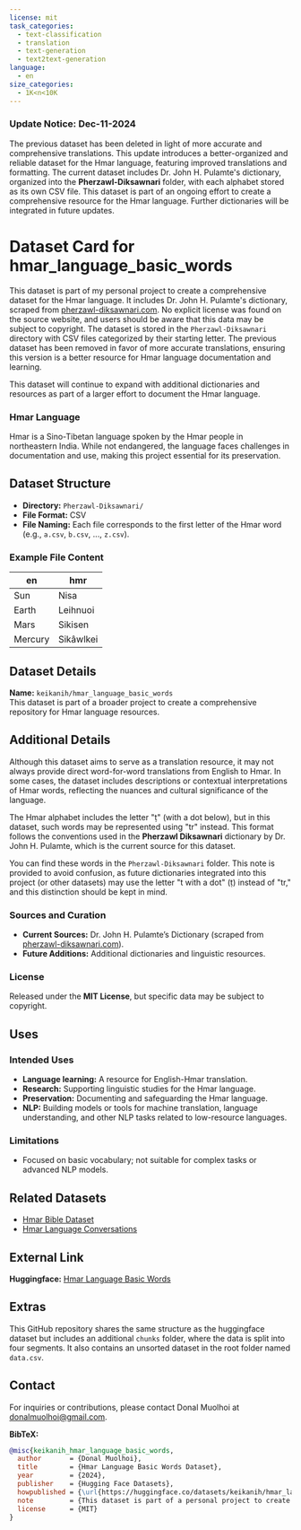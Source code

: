 ```yaml
---
license: mit
task_categories:
  - text-classification
  - translation
  - text-generation
  - text2text-generation
language:
  - en
size_categories:
  - 1K<n<10K
---
```


### Update Notice: Dec-11-2024

The previous dataset has been deleted in light of more accurate and comprehensive translations. This update introduces a better-organized and reliable dataset for the Hmar language, featuring improved translations and formatting. The current dataset includes Dr. John H. Pulamte's dictionary, organized into the **Pherzawl-Diksawnari** folder, with each alphabet stored as its own CSV file. This dataset is part of an ongoing effort to create a comprehensive resource for the Hmar language. Further dictionaries will be integrated in future updates.

# Dataset Card for hmar_language_basic_words

This dataset is part of my personal project to create a comprehensive dataset for the Hmar language. It includes Dr. John H. Pulamte's dictionary, scraped from [pherzawl-diksawnari.com](https://pherzawl-diksawnari.com/). No explicit license was found on the source website, and users should be aware that this data may be subject to copyright. The dataset is stored in the `Pherzawl-Diksawnari` directory with CSV files categorized by their starting letter. The previous dataset has been removed in favor of more accurate translations, ensuring this version is a better resource for Hmar language documentation and learning.

This dataset will continue to expand with additional dictionaries and resources as part of a larger effort to document the Hmar language.

### Hmar Language

Hmar is a Sino-Tibetan language spoken by the Hmar people in northeastern India. While not endangered, the language faces challenges in documentation and use, making this project essential for its preservation.

## Dataset Structure

- **Directory:** `Pherzawl-Diksawnari/`
- **File Format:** CSV
- **File Naming:** Each file corresponds to the first letter of the Hmar word (e.g., `a.csv`, `b.csv`, ..., `z.csv`).

### Example File Content

| en         | hmr         |
|------------|-------------|
| Sun        | Nisa        |
| Earth      | Leihnuoi    |
| Mars       | Sikisen     |
| Mercury    | Sikâwlkei   |

## Dataset Details

**Name:** `keikanih/hmar_language_basic_words`  
This dataset is part of a broader project to create a comprehensive repository for Hmar language resources.

## Additional Details

Although this dataset aims to serve as a translation resource, it may not always provide direct word-for-word translations from English to Hmar. In some cases, the dataset includes descriptions or contextual interpretations of Hmar words, reflecting the nuances and cultural significance of the language.

The Hmar alphabet includes the letter "ṭ" (with a dot below), but in this dataset, such words may be represented using "tr" instead. This format follows the conventions used in the **Pherzawl Diksawnari** dictionary by Dr. John H. Pulamte, which is the current source for this dataset. 

You can find these words in the `Pherzawl-Diksawnari` folder. This note is provided to avoid confusion, as future dictionaries integrated into this project (or other datasets) may use the letter "t with a dot" (ṭ) instead of "tr," and this distinction should be kept in mind.

### Sources and Curation

- **Current Sources:** Dr. John H. Pulamte’s Dictionary (scraped from [pherzawl-diksawnari.com](https://pherzawl-diksawnari.com/)).
- **Future Additions:** Additional dictionaries and linguistic resources.

### License

Released under the **MIT License**, but specific data may be subject to copyright.

## Uses

### Intended Uses

- **Language learning:** A resource for English-Hmar translation.
- **Research:** Supporting linguistic studies for the Hmar language.
- **Preservation:** Documenting and safeguarding the Hmar language.
- **NLP:** Building models or tools for machine translation, language understanding, and other NLP tasks related to low-resource languages.

### Limitations

- Focused on basic vocabulary; not suitable for complex tasks or advanced NLP models.

## Related Datasets

- [Hmar Bible Dataset](https://huggingface.co/datasets/keikanih/hmar_bible_dataset)
- [Hmar Language Conversations](https://huggingface.co/datasets/keikanih/hmar_language_conversations)

## External Link
**Huggingface:** [Hmar Language Basic Words](https://huggingface.co/datasets/keikanih/hmar_language_basic_words)

## Extras 
This GitHub repository shares the same structure as the huggingface dataset but includes an additional `chunks` folder, where the data is split into four segments. It also contains an unsorted dataset in the root folder named `data.csv`.

## Contact

For inquiries or contributions, please contact Donal Muolhoi at donalmuolhoi@gmail.com.

**BibTeX:**
```bibtex
@misc{keikanih_hmar_language_basic_words,
  author       = {Donal Muolhoi},
  title        = {Hmar Language Basic Words Dataset},
  year         = {2024},
  publisher    = {Hugging Face Datasets},
  howpublished = {\url{https://huggingface.co/datasets/keikanih/hmar_language_basic_words}},
  note         = {This dataset is part of a personal project to create a comprehensive dataset for the Hmar language. It includes organized translations with plans for future expansion.},
  license      = {MIT}
}
